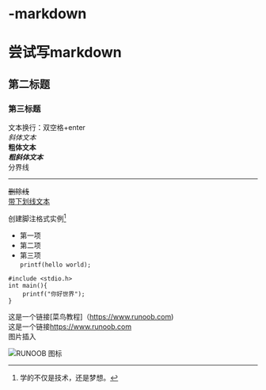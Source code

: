 # -markdown
# 尝试写markdown
## 第二标题
### 第三标题
文本换行：双空格+enter       
*斜体文本*  
**粗体文本**  
***粗斜体文本***  
分界线  
***    
~~删除线~~  
<u>带下划线文本</u>  

创建脚注格式实例[^rundoob]  
[^rundoob]:学的不仅是技术，还是梦想。  
 * 第一项  
 * 第二项
 * 第三项  
`printf(hello world);`  
```
#include <stdio.h>
int main(){
    printf("你好世界");
}
```  
这是一个链接[菜鸟教程]（https://www.runoob.com)  
这是一个链接<https://www.runoob.com>  
图片插入

![RUNOOB 图标](http://static.runoob.com/images/runoob-logo.png)


